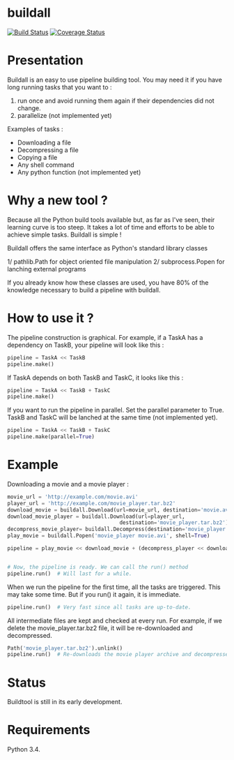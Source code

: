# buildall
[![Build Status](https://travis-ci.org/rayene/buildall.svg?branch=master)](https://travis-ci.org/rayene/buildall)
[![Coverage Status](https://coveralls.io/repos/rayene/buildall/badge.svg?branch=master&service=github)](https://coveralls.io/github/rayene/buildall?branch=master)

Presentation
============
Buildall is an easy to use pipeline building tool. You may need it if you have
long running tasks that you want to :

1. run once and avoid running them again if their dependencies did not change.
2. parallelize (not implemented yet)

Examples of tasks :
- Downloading a file
- Decompressing a file
- Copying a file
- Any shell command
- Any python function (not implemented yet)

Why a new tool ?
================
Because all the Python build tools available but, as far as I've seen, their
learning curve is too steep. It takes a lot of time and efforts to be able
to achieve simple tasks. Buildall is simple !

Buildall offers the same interface as Python's standard library classes

1/ pathlib.Path for object oriented file manipulation
2/ subprocess.Popen for lanching external programs

If you already know how these classes are used, you have 80% of the knowledge
necessary to build a pipeline with buildall.

How to use it ?
===============
The pipeline construction is graphical. For example, if a TaskA has a
dependency on TaskB, your pipeline will look like this :
```python
pipeline = TaskA << TaskB
pipeline.make()
```
If TaskA depends on both TaskB and TaskC, it looks like this :
```python
pipeline = TaskA << TaskB + TaskC
pipeline.make()
```

If you want to run the pipeline in parallel. Set the parallel parameter to
True. TaskB and TaskC will be lanched at the same time (not implemented yet).
```python
pipeline = TaskA << TaskB + TaskC
pipeline.make(parallel=True)
```

Example
=======

Downloading a movie and a movie player :


```python
movie_url = 'http://example.com/movie.avi'
player_url = 'http://example.com/movie_player.tar.bz2'
download_movie = buildall.Download(url=movie_url, destination='movie.avi')
download_movie_player = buildall.Download(url=player_url,
                                    destination='movie_player.tar.bz2')
decompress_movie_player= buildall.Decompress(destination='movie_player')
play_movie = buildall.Popen('movie_player movie.avi', shell=True)

pipeline = play_movie << download_movie + (decompress_player << download_player)


# Now, the pipeline is ready. We can call the run() method
pipeline.run()  # Will last for a while.
```

When we run the pipeline for the first time, all the tasks are triggered. This
may take some time. But if you run() it again, it is immediate.
```python
pipeline.run()  # Very fast since all tasks are up-to-date.
```

All intermediate files are kept and checked at every run. For example, if we delete
the movie_player.tar.bz2 file, it will be re-downloaded and decompressed.
```python
Path('movie_player.tar.bz2').unlink()
pipeline.run()  # Re-downloads the movie player archive and decompresses it.
```

Status
======
Buildtool is still in its early development.

Requirements
============
Python 3.4.
